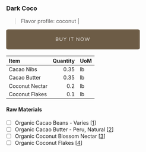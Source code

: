 ### Dark Coco
> Flavor profile: coconut |

[![Buy Now](/assets/images/buy-now.png "Buy Now")](https://shop.osocra.com/products/22021322)

| Item | Quantity | UoM  |
| :---     | ---:    | :--- |
| Cacao Nibs  | 0.35    | lb    |
| Cacao Butter   | 0.35    | lb    |
| Coconut Nectar   | 0.2      | lb      |
| Coconut Flakes     | 0.1      | lb      |

#### Raw Materials
- [ ] Organic Cacao Beans -  Varies [[1](/vendors)]
- [ ] Organic Cacao Butter - Peru, Natural [[2](/vendors)]
- [ ] Organic Coconut Blossom Nectar [[3](/vendors)]
- [ ] Organic Coconut Flakes [[4](/vendors)]
